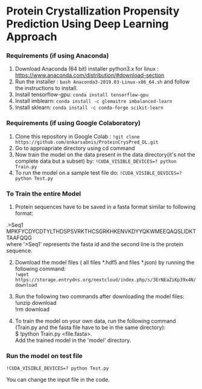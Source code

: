 # Protein Crystallization Propensity Prediction Using Deep Learning Approach

<!-- # Installations Needed -->

### Requirements (if using Anaconda)

1. Download Anaconda (64 bit) installer python3.x for linux : https://www.anaconda.com/distribution/#download-section
2. Run the installer : `bash Anaconda3-2019.03-Linux-x86_64.sh` and follow the instructions to install.
3. Install tensorflow-gpu: `conda install tensorflow-gpu`
4. Install imblearn: `conda install -c glemaitre imbalanced-learn`
5. Install sklearn: `conda install -c conda-forge scikit-learn`
<!-- 
# Run the model in Train Mode
  `!CUDA_VISIBLE_DEVICES=? python Train.py` -->
  
<!-- Download the model from here: https://bit.ly/3AvynXa <br/>
Add the downloaded model in model directory. -->

### Requirements (if using Google Colaboratory)

1. Clone this repository in Google Colab : `!git clone https://github.com/onkarsabnis/ProteinCrysPred_DL.git`
2. Go to approapriate directory using cd command
3. Now train the model on the data present in the data directory(it's not the complete data but a subset) by: `!CUDA_VISIBLE_DEVICES=? python Train.py`
4. To run the model on a sample test file do: `!CUDA_VISIBLE_DEVICES=? python Test.py`

### To Train the entire Model

1. Protein sequences have to be saved in a fasta format similar to following format:

.>Seq1 <br />
MPKFYCDYCDTYLTHDSPSVRKTHCSGRKHKENVKDYYQKWMEEQAQSLIDKTTAAFQQG <br />
where '>Seq1' represents the fasta id and the second line is the protein sequence.

2. Download the model files ( all files *.hdf5 and files *.json) by running the following command: <br />
`!wget https://storage.entrydns.org/nextcloud/index.php/s/3ErNEaZiKp39x4N/download`

3. Run the following two commands after downloading the model files: <br />
!unzip download <br />
!rm download <br />

4. To train the model on your own data, run the following command (Train.py and the fasta file have to be in the same directory):<br />
$ !python Train.py <file.fasta>. <br />
Add the trained model in the 'model' directory.


### Run the model on test file
  `!CUDA_VISIBLE_DEVICES=? python Test.py`

You can change the input file in the code.

